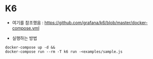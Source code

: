 # K6


- 여기를 참조했음
 : https://github.com/grafana/k6/blob/master/docker-compose.yml


- 실행하는 방법 
```
docker-compose up -d &&
docker-compose run --rm -T k6 run -<examples/sample.js
```
